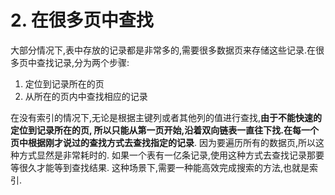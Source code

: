 # 2. 在很多页中查找

大部分情况下,表中存放的记录都是非常多的,需要很多数据页来存储这些记录.在很多页中查找记录,分为两个步骤:

1. 定位到记录所在的页
2. 从所在的页内中查找相应的记录

在没有索引的情况下,无论是根据主键列或者其他列的值进行查找,**由于不能快速的定位到记录所在的页,
所以只能从第一页开始,沿着双向链表一直往下找.在每一个页中根据刚才说过的查找方式去查找指定的记录**.
因为要遍历所有的数据页,所以这种方式显然是非常耗时的.
如果一个表有一亿条记录,使用这种方式去查找记录那要等很久才能等到查找结果.
这种场景下,需要一种能高效完成搜索的方法,也就是索引.
